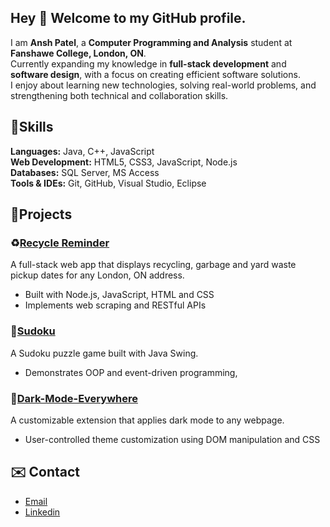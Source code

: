 ## Hey 👋 Welcome to my GitHub profile.

I am **Ansh Patel**, a **Computer Programming and Analysis** student at **Fanshawe College, London, ON**.  
Currently expanding my knowledge in **full-stack development** and **software design**, with a focus on creating efficient software solutions.   
I enjoy about learning new technologies, solving real-world problems, and strengthening both technical and collaboration skills.  


## 🧠Skills
**Languages:** Java, C++, JavaScript  
**Web Development:** HTML5, CSS3, JavaScript, Node.js  
**Databases:** SQL Server, MS Access  
**Tools & IDEs:** Git, GitHub, Visual Studio, Eclipse


## 📂Projects

### ♻️[Recycle Reminder](https://github.com/Ansh0x404/Recycle-Reminder)  
A full-stack web app that displays recycling, garbage and yard waste pickup dates for any London, ON address.  
- Built with Node.js, JavaScript, HTML and CSS
- Implements web scraping and RESTful APIs  
  
### 🔢[Sudoku](https://github.com/Ansh0x404/Sudoku) 
A Sudoku puzzle game built with Java Swing.  
- Demonstrates OOP and event-driven programming,
  
### 🌙[Dark-Mode-Everywhere](https://github.com/Ansh0x404/Dark-Mode-Everywhere)
A customizable extension that applies dark mode to any webpage.
- User-controlled theme customization using DOM manipulation and CSS

## ✉️ Contact
- [Email](mailto:anshjpatel4725@gmail.com)
- [Linkedin](https://www.linkedin.com/in/ansh0x200/)
